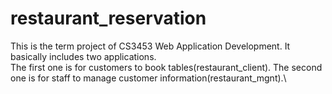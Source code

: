 # restaurant_reservation
This is the term project of CS3453 Web Application Development. It basically includes two applications.\
The first one is for customers to book tables(restaurant_client). The second one is for staff to manage customer information(restaurant_mgnt).\
